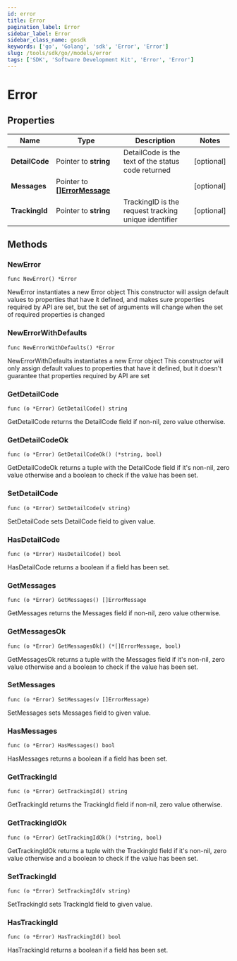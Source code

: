 ```yaml
---
id: error
title: Error
pagination_label: Error
sidebar_label: Error
sidebar_class_name: gosdk
keywords: ['go', 'Golang', 'sdk', 'Error', 'Error'] 
slug: /tools/sdk/go//models/error
tags: ['SDK', 'Software Development Kit', 'Error', 'Error']
---
```


# Error

## Properties

Name | Type | Description | Notes
------------ | ------------- | ------------- | -------------
**DetailCode** | Pointer to **string** | DetailCode is the text of the status code returned | [optional] 
**Messages** | Pointer to [**[]ErrorMessage**](error-message) |  | [optional] 
**TrackingId** | Pointer to **string** | TrackingID is the request tracking unique identifier | [optional] 

## Methods

### NewError

`func NewError() *Error`

NewError instantiates a new Error object
This constructor will assign default values to properties that have it defined,
and makes sure properties required by API are set, but the set of arguments
will change when the set of required properties is changed

### NewErrorWithDefaults

`func NewErrorWithDefaults() *Error`

NewErrorWithDefaults instantiates a new Error object
This constructor will only assign default values to properties that have it defined,
but it doesn't guarantee that properties required by API are set

### GetDetailCode

`func (o *Error) GetDetailCode() string`

GetDetailCode returns the DetailCode field if non-nil, zero value otherwise.

### GetDetailCodeOk

`func (o *Error) GetDetailCodeOk() (*string, bool)`

GetDetailCodeOk returns a tuple with the DetailCode field if it's non-nil, zero value otherwise
and a boolean to check if the value has been set.

### SetDetailCode

`func (o *Error) SetDetailCode(v string)`

SetDetailCode sets DetailCode field to given value.

### HasDetailCode

`func (o *Error) HasDetailCode() bool`

HasDetailCode returns a boolean if a field has been set.

### GetMessages

`func (o *Error) GetMessages() []ErrorMessage`

GetMessages returns the Messages field if non-nil, zero value otherwise.

### GetMessagesOk

`func (o *Error) GetMessagesOk() (*[]ErrorMessage, bool)`

GetMessagesOk returns a tuple with the Messages field if it's non-nil, zero value otherwise
and a boolean to check if the value has been set.

### SetMessages

`func (o *Error) SetMessages(v []ErrorMessage)`

SetMessages sets Messages field to given value.

### HasMessages

`func (o *Error) HasMessages() bool`

HasMessages returns a boolean if a field has been set.

### GetTrackingId

`func (o *Error) GetTrackingId() string`

GetTrackingId returns the TrackingId field if non-nil, zero value otherwise.

### GetTrackingIdOk

`func (o *Error) GetTrackingIdOk() (*string, bool)`

GetTrackingIdOk returns a tuple with the TrackingId field if it's non-nil, zero value otherwise
and a boolean to check if the value has been set.

### SetTrackingId

`func (o *Error) SetTrackingId(v string)`

SetTrackingId sets TrackingId field to given value.

### HasTrackingId

`func (o *Error) HasTrackingId() bool`

HasTrackingId returns a boolean if a field has been set.


